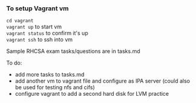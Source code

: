 ### To setup Vagrant vm
```cd vagrant```  
```vagrant up``` to start vm  
```vagrant status``` to confirm it's up  
```vagrant ssh``` to ssh into vm  

Sample RHCSA exam tasks/questions are in tasks.md

To do: 
* add more tasks to tasks.md
* add another vm to vagrant file and configure as IPA server (could also be used for testing nfs and cifs) 
* configure vagrant to add a second hard disk for LVM practice

